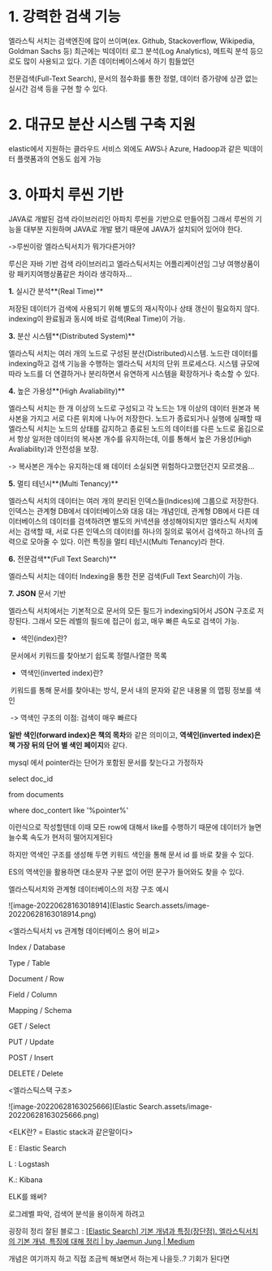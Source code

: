 # **1.** 강력한 검색 기능

엘라스틱 서치는 검색엔진에 많이 쓰이며(ex. Github, Stackoverflow, Wikipedia, Goldman Sachs 등) 최근에는 빅데이터 로그 분석(Log Analytics), 메트릭 분석 등으로도 많이 사용되고 있다. 기존 데이터베이스에서 하기 힘들었던

전문검색(Full-Text Search), 문서의 점수화를 통한 정렬, 데이터 증가량에 상관 없는 실시간 검색 등을 구현 할 수 있다.

 

# **2.** 대규모 분산 시스템 구축 지원

elastic에서 지원하는 클라우드 서비스 외에도 AWS나 Azure, Hadoop과 같은 빅데이터 플랫폼과의 연동도 쉽게 가능

# **3.** 아파치 루씬 기반

JAVA로 개발된 검색 라이브러리인 아파치 루씬을 기반으로 만들어짐 그래서 루씬의 기능을 대부분 지원하며 JAVA로 개발 됐기 때문에 JAVA가 설치되어 있어야 한다.

->루씬이랑 엘라스틱서치가 뭐가다른거야?

루신은 자바 기반 검색 라이브러리고 엘라스틱서치는 어플리케이션임 그냥 여행상품이랑 패키지여행상품같은 차이라 생각하자…

**1.** 실시간 분석**(Real Time)**

저장된 데이터가 검색에 사용되기 위해 별도의 재시작이나 상태 갱신이 필요하지 않다. indexing이 완료됨과 동시에 바로 검색(Real Time)이 가능.

**3.** 분산 시스템**(Distributed System)**

엘라스틱 서치는 여러 개의 노드로 구성된 분산(Distributed)시스템. 노드란 데이터를 indexing하고 검색 기능을 수행하는 엘라스틱 서치의 단위 프로세스다. 시스템 규모에 따라 노드를 더 연결하거나 분리하면서 유연하게 시스템을 확장하거나 축소할 수 있다.

**4.** 높은 가용성**(High Avaliability)**

엘라스틱 서치는 한 개 이상의 노드로 구성되고 각 노드는 1개 이상의 데이터 원본과 복사본을 가지고 서로 다른 위치에 나누어 저장한다. 노드가 종료되거나 실행에 실패할 때 엘라스틱 서치는 노드의 상태를 감지하고 종료된 노드의 데이터를 다른 노드로 옮김으로서 항상 일저한 데이터의 복사본 개수를 유지하는데, 이를 통해서 높은 가용성(High Avaliability)과 안전성을 보장.

-> 복사본은 개수는 유지하는데 왜 데이터 소실되면 위험하다고했던건지 모르겟음…



**5.** 멀티 테넌시**(Multi Tenancy)**

엘라스틱 서치의 데이터는 여러 개의 분리된 인덱스들(Indices)에 그룹으로 저장한다. 인덱스는 관계형 DB에서 데이터베이스와 대응 대는 개념인데, 관계형 DB에서 다른 데이터베이스의 데이터를 검색하려면 별도의 커넥션을 생성해야되지만 엘라스틱 서치에서는 검색할 때, 서로 다른 인덱스의 데이터를 하나의 질의로 묶어서 검색하고 하나의 출력으로 모아줄 수 있다. 이런 특징을 멀티 테넌시(Multi Tenancy)라 한다.

**6.** 전문검색**(Full Text Search)**

엘라스틱 서치는 데이터 Indexing을 통한 전문 검색(Full Text Search)이 가능.

**7.** **JSON** 문서 기반

엘라스틱 서치에서는 기본적으로 문서의 모든 필드가 indexing되어서 JSON 구조로 저장된다. 그래서 모든 레벨의 필드에 접근이 쉽고, 매우 빠른 속도로 검색이 가능.

 

- 색인(index)란?

​		문서에서 키워드를 찾아보기 쉽도록 정렬/나열한 목록

- 역색인(inverted index)란?

​		키워드를 통해 문서를 찾아내는 방식, 문서 내의 문자와 같은 내용물 의 맵핑 정보를 색인

​		-> 역색인 구조의 이점: 검색이 매우 빠르다

**일반 색인(forward index)은 책의 목차**와 같은 의미이고, **역색인(inverted index)은 책 가장 뒤의 단어 별 색인 페이지**와 같다.

mysql 에서 pointer라는 단어가 포함된 문서를 찾는다고 가정하자

select doc_id

from documents

where doc_contert like '%pointer%'

이런식으로 작성할텐데 이때 모든 row에 대해서 like를 수행하기 때문에 데이터가 늘면 늘수록 속도가 현저히 떨어지게된다

하지만 역색인 구조를 생성해 두면 키워드 색인을 통해 문서 id 를 바로 찾을 수 있다.

ES의 역색인을 활용하면 대소문자 구분 없이 어떤 문구가 들어와도 찾을 수 있다.



엘라스틱서치와 관계형 데이터베이스의 저장 구조 예시

![image-20220628163018914](Elastic Search.assets/image-20220628163018914.png)



<엘라스틱서치 vs 관계형 데이터베이스 용어 비교>

 

Index     			 /   Database

Type       			/   	Table

 Document   	 /    	Row

 Field   				/  	  Column 

Mapping       	 /   	Schema

GET        		   /   	Select

PUT     			  /	 Update

POST      		/ 	    Insert

DELETE     /   Delete

 

 

<엘라스틱스택 구조>

 

![image-20220628163025666](Elastic Search.assets/image-20220628163025666.png)



<ELK란? = Elastic stack과 같은말이다>

 E : Elastic Search

L : Logstash 

K.: Kibana



ELK를 왜써?

로그레벨 파악, 검색어 분석을 용이하게 하려고





굉장히 정리 잘된 블로그 : [[Elastic Search\] 기본 개념과 특징(장단점). 엘라스틱서치의 기본 개념, 특징에 대해 정리 | by Jaemun Jung | Medium](https://jaemunbro.medium.com/elastic-search-기초-스터디-ff01870094f0)

개념은 여기까지 하고 직접 조금씩 해보면서 하는게 나을듯..? 기회가 된다면